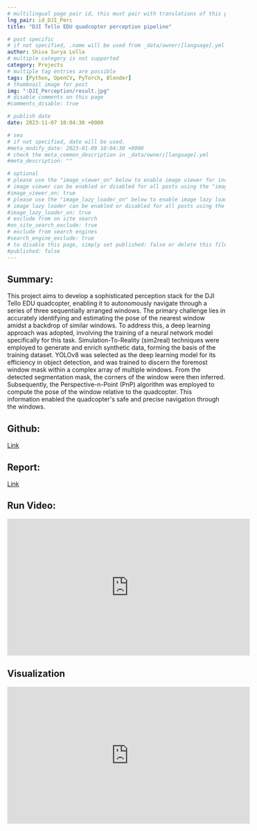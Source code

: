 ```yaml
---
# multilingual page pair id, this must pair with translations of this page. (This name must be unique)
lng_pair: id_DJI_Perc
title: "DJI Tello EDU quadcopter perception pipeline"

# post specific
# if not specified, .name will be used from _data/owner/[language].yml
author: Shiva Surya Lolla
# multiple category is not supported
category: Projects
# multiple tag entries are possible
tags: [Python, OpenCV, PyTorch, Blender]
# thumbnail image for post
img: ":DJI_Perception/result.jpg"
# disable comments on this page
#comments_disable: true

# publish date
date: 2023-11-07 10:04:30 +0900

# seo
# if not specified, date will be used.
#meta_modify_date: 2023-01-09 10:04:30 +0900
# check the meta_common_description in _data/owner/[language].yml
#meta_description: ""

# optional
# please use the "image_viewer_on" below to enable image viewer for individual pages or posts (_posts/ or [language]/_posts folders).
# image viewer can be enabled or disabled for all posts using the "image_viewer_posts: true" setting in _data/conf/main.yml.
#image_viewer_on: true
# please use the "image_lazy_loader_on" below to enable image lazy loader for individual pages or posts (_posts/ or [language]/_posts folders).
# image lazy loader can be enabled or disabled for all posts using the "image_lazy_loader_posts: true" setting in _data/conf/main.yml.
#image_lazy_loader_on: true
# exclude from on site search
#on_site_search_exclude: true
# exclude from search engines
#search_engine_exclude: true
# to disable this page, simply set published: false or delete this file
#published: false
---
```

## **Summary:**
This project aims to develop a sophisticated perception stack for the DJI Tello EDU quadcopter, enabling it to autonomously navigate through a series of three sequentially arranged windows. The primary challenge lies in accurately identifying and estimating the pose of the nearest window amidst a backdrop of similar windows. To address this, a deep learning approach was adopted, involving the training of a neural network model specifically for this task. Simulation-To-Reality (sim2real) techniques were employed to generate and enrich synthetic data, forming the basis of the training dataset. YOLOv8 was selected as the deep learning model for its efficiency in object detection, and was trained to discern the foremost window mask within a complex array of multiple windows. From the detected segmentation mask, the corners of the window were then inferred. Subsequently, the Perspective-n-Point (PnP) algorithm was employed to compute the pose of the window relative to the quadcopter. This information enabled the quadcopter's safe and precise navigation through the windows.

## **Github:**
[Link](https://github.com/Chaitanya-01/P3-mini-drone-race)

## **Report:**
[Link](https://drive.google.com/file/d/1vLl6qYV8s6BymqJwqwvjuPQBlMBskkst/view?usp=sharing)

## **Run Video:**
<iframe width="560" height="315" src="https://www.youtube.com/embed/i4cuP1Bpoc0?si=EggvShJBRvA3uFGH" title="YouTube video player" frameborder="0" allow="accelerometer; autoplay; clipboard-write; encrypted-media; gyroscope; picture-in-picture; web-share" allowfullscreen></iframe>

## **Visualization**
<iframe width="560" height="315" src="https://www.youtube.com/embed/WQvOlGGIvAI?si=3ay_KhsyEwzqkb3_" title="YouTube video player" frameborder="0" allow="accelerometer; autoplay; clipboard-write; encrypted-media; gyroscope; picture-in-picture; web-share" allowfullscreen></iframe>





